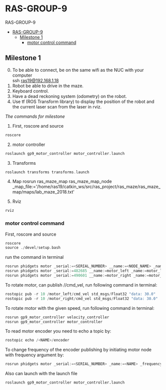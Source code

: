 # RAS-GROUP-9
RAS-GROUP-9

* [RAS-GROUP-9](#ras-group-9)
    * [Milestone 1](#milestone-1)
        * [motor control command](#motor-control-command)

## Milestone 1
0. To be able to connect, be on the same wifi as the NUC with your computer  
ssh ras19@192.168.1.18
1. Robot be able to drive in the maze.  
2. Keyboard control.  
3. Have a dead reckoning system (odometry) on the robot. 
4. Use tf (ROS Transform library) to display the position of the robot 
and the current laser scan from the laser in rviz. 

*The commands for milestone*
1. First, roscore and source
``` c++
roscore  
```
2. motor controller
``` c++
roslaunch gp9_motor_controller motor_controller.launch 
```
3. Transforms
``` c++
roslaunch transforms transforms.launch 
```
4. Map
rosrun ras_maze_map ras_maze_map_node _map_file:='/home/ras19/catkin_ws/src/ras_project/ras_maze/ras_maze_map/maps/lab_maze_2018.txt'

5. Rviz
``` c++
rviz
```


### motor control command
First, roscore and source
``` c++
roscore  
source ./devel/setup.bash  
```
run the command in terminal
``` c++
rosrun phidgets motor _serial:=<SERIAL_NUMBER> __name:=<NODE_NAME> _name:=<NAME>
rosrun phidgets motor _serial:=482685 __name:=motor_left _name:=motor_left
rosrun phidgets motor _serial:=490601 __name:=motor_right _name:=motor_right 
```
To rotate motor, can publish /<NAME>/cmd_vel, run following command in terminal:
``` c++
rostopic pub -r 10 /motor_left/cmd_vel std_msgs/Float32 "data: 30.0"     
rostopic pub -r 10 /motor_right/cmd_vel std_msgs/Float32 "data: 30.0"   
```
To rotate motor with the given speed, run following command in terminal:
``` c++
rosrun gp9_motor_controller velocity_controller 
rosrun gp9_motor_controller motor_controller 
```
To read motor encoder you need to echo a topic by:
``` c++
rostopic echo /<NAME>/encoder
```
To change frequency of the encoder publishing by initiating motor node with frequency argument by:
``` c++
rosrun phidgets motor _serial:=<SERIAL_NUMBER> _name:=<NAME> _frequency:=<FREQUENCY>
```
Also can launch with the launch file
``` 
roslaunch gp9_motor_controller motor_controller.launch 
```
